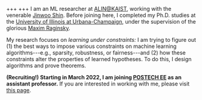 +++
+++
I am an ML researcher at [ALIN@KAIST](https://alinlab.kaist.ac.kr), working with the venerable [Jinwoo Shin](https://alinlab.kaist.ac.kr/shin.html). Before joining here, I completed my Ph.D. studies at the [University of Illinois at Urbana-Champaign](https://illinois.edu), under the supervision of the glorious [Maxim Raginsky](http://maxim.ece.illinois.edu).

My research focuses on *learning under constraints:* I am trying to figure out (1) the best ways to impose various constraints on machine learning algorithms---e.g., sparsity, robustness, or fairness---and (2) how these constraints alter the properties of learned hypotheses. To do this, I design algorithms and prove theorems.

__(Recruiting!) Starting in March 2022, I am joining [POSTECH EE](https://ee.postech.ac.kr) as an assistant professor.__ If you are interested in working with me, please visit [this page](https://jaeho-lee.github.io/candidates/).
